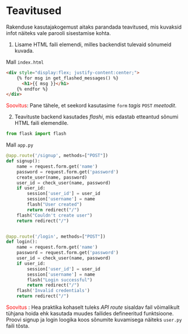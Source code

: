 # Teavitused

Rakenduse kasutajakogemust aitaks parandada teavitused, mis kuvaksid infot näiteks vale parooli sisestamise kohta.

1. Lisame HTML faili elemendi, milles backendist tulevaid sõnumeid kuvada.
   
Mall `index.html`
```html
<div style="display:flex; justify-content:center;">
    {% for msg in get_flashed_messages() %}
      <h1>{{ msg }}</h1>
    {% endfor %}
</div>
```

<span style="color: red">Soovitus</span>: Pane tähele, et seekord kasutasime `form` _tagis_ `POST` _meetodit_.

2. Teavituste backend kasutades *flashi*, mis edastab etteantud sõnumi HTML faili elemendile.

```python
from flask import flash
```

Mall `app.py`
```python
@app.route('/signup', methods=["POST"])
def signup():
    name = request.form.get('name')
    password = request.form.get('password')
    create_user(name, password)
    user_id = check_user(name, password)
    if user_id:
        session['user_id'] = user_id
        session['username'] = name
        flash("User created")
        return redirect("/")
    flash("Couldn't create user")
    return redirect("/")


@app.route('/login', methods=["POST"])
def login():
    name = request.form.get('name')
    password = request.form.get('password')
    user_id = check_user(name, password)
    if user_id:
        session['user_id'] = user_id
        session['username'] = name
        flash("Login successful")
        return redirect("/")
    flash('Invalid credentials')
    return redirect("/")
```

<span style="color: red">Soovitus </span>: Hea praktika kohaselt tuleks *API route* sisaldav fail võimalikult tühjana hoida ehk kasutada muudes failides defineeritud funktsioone. Proovi signup ja login loogika koos sõnumite kuvamisega näiteks `user.py` faili tõsta.
